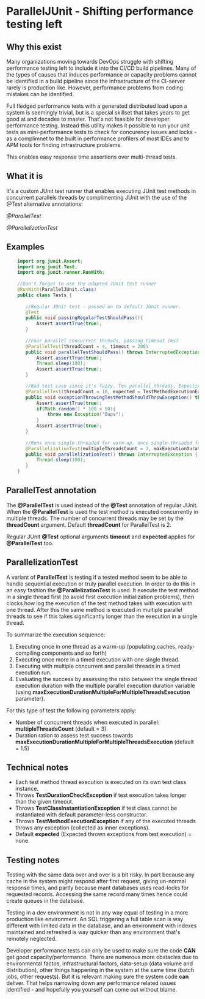 # ParallelJUnit - Shifting performance testing left

## Why this exist
Many organizations moving towards DevOps struggle with shifting performance testing left to include it into the CI/CD build pipelines. Many of the types of causes that induces performance or capacity problems cannot be identified in a build pipeline since the infrastructure of the CI-server rarely is production like. However, performance problems from coding mistakes can be identified.

Full fledged performance tests with a generated distributed load upon a system is seemingly trivial, but is a special skillset that takes years to get good at and decades to master. That's not feasible for developer performance testing. Instead this utility makes it possible to run your unit tests as mini-performance tests to check for concurency issues and locks - as a complimnet to the built in performance profilers of most IDEs and to APM tools for finding infrastructure problems.

This enables easy response time assertions over multi-thread tests. 

## What it is
It's a custom JUnit test runner that enables executing JUnit test methods in concurrent parallels threads by complimenting JUnit with the use of the *@Test* alternative annotations:

*@ParallelTest* 

*@ParallelizationTest*


## Examples
```java
    import org.junit.Assert;
    import org.junit.Test;
    import org.junit.runner.RunWith;    
    
    //Don't forget to use the adapted JUnit test runner
    @RunWith(ParallelJUnit.class)
    public class Tests {
    
       //Regular JUnit test - passed on to default JUnit runner.
       @Test 
       public void passingRegularTestShouldPass(){
           Assert.assertTrue(true);
       }
       
       //Four parallel concurrent threads, passing timeout (ms)
       @ParallelTest(threadCount = 4, timeout = 200) 
       public void parallelTestShouldPass() throws InterruptedException {
           Assert.assertTrue(true);
           Thread.sleep(100);
           Assert.assertTrue(true);
       }

       //Bad test case since it's fuzzy. Ten parallel threads. Expecting some threads to throw exceptions.
       @ParallelTest(threadCount = 10, expected = TestMethodExecutionException.class)  
       public void exceptionThrowingTestMethodShouldThrowException() throws Exception {
           Assert.assertTrue(true);
           if(Math.random() * 100 < 50){
               throw new Exception("Oups");
           }
           Assert.assertTrue(true);
       }
       
       //Runs once single-threaded for warm-up, once single-threaded for benchmark, and once multi-threaded for comparison. 
       @ParallelizationTest(multipleThreadsCount = 3, maxExecutionDurationMultipleForMultipleThreadsExecution = 1.5)
       public void parallelizationTest() throws InterruptedException {
           Thread.sleep(100);
       }
    }
```

## ParallelTest annotation
The **@ParallelTest** is used instead of the **@Test** annotation of regular JUnit. When the **@ParallelTest** is used the test method is executed concurrently in multiple threads. The number of concurrent threads may be set by the **threadCount** argument. Default **threadCount** for ParallelTest is 2.

Regular JUnit **@Test** optional arguments **timeout** and **expected** applies for **@ParallelTest** too.

## ParallelizationTest
A variant of **ParallelTest** is testing if a tested method seem to be able to handle sequential execution or truly parallel execution. In order to do this in an easy fashion the **@ParallelizationTest** is used. It execute the test method in a single thread first (to avoid first execution initialization problems), then clocks how log the execution of the test method takes with execution with one thread. After this the same method is executed in multiple parallel threads to see if this takes significantly longer than the execution in a single thread. 

To summarize the execution sequence:
1. Executing once in one thread as a warm-up (populating caches, ready-compiling components and so forth)
1. Executing once more in a timed execution with one single thread.
1. Executing with multiple concurrent and parallel threads in a timed execution run.
1. Evaluating the success by assessing the ratio between the single thread execution duration with the multiple parallel execution duration variable (using **maxExecutionDurationMultipleForMultipleThreadsExecution** parameter). 

For this type of test the following parameters apply:
* Number of concurrent threads when executed in parallel: **multipleThreadsCount** (default = 3).
* Duration ration to assess test success towards **maxExecutionDurationMultipleForMultipleThreadsExecution** (default = 1.5)

## Technical notes
* Each test method thread execution is executed on its own test class instance.
* Throws **TestDurationCheckException** if test execution takes longer than the given timeout.
* Throws **TestClassInstantiationException** if test class cannot be instantiated with default parameter-less constructor.
* Throws **TestMethodExecutionException** if any of the executed threads throws any exception (collected as inner exceptions).
* Default **expected** (Expected thrown exceptions from test execution) = none.

## Testing notes
Testing with the same data over and over is a bit risky. In part because any cache in the system might respond after first request, giving un-normal response times, and partly because mant databases uses read-locks for requested records. Accessing the same record many times hence could create queues in the database. 

Testing in a dev environment is not in any way equal of testing in a more production like environment. An SQL triggering a full table scan is way different with limited data in the database, and an environment with indexes maintained and refreshed is way quicker than any environment that's remotely neglected.

Developer performance tests can only be used to make sure the code **CAN** get good capacity/performance. There are numerous more obstacles due to environmental factos, infrastructural factors, data-setup (data volume and distribution), other things happening in the system at the same time (batch jobs, other requests). But it is relevant making sure the system code **can** deliver. That helps narrowing down any performance related issues identified - and hopefully you yourself can come out without blame. 
